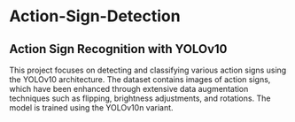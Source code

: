 # Action-Sign-Detection

## Action Sign Recognition with YOLOv10
This project focuses on detecting and classifying various action signs using the YOLOv10 architecture. The dataset contains images of action signs, which have been enhanced through extensive data augmentation techniques such as flipping, brightness adjustments, and rotations. The model is trained using the YOLOv10n variant.
